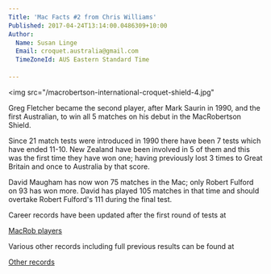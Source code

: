 ```yaml
---
Title: 'Mac Facts #2 from Chris Williams'
Published: 2017-04-24T13:14:00.0486309+10:00
Author:
  Name: Susan Linge
  Email: croquet.australia@gmail.com
  TimeZoneId: AUS Eastern Standard Time

---
```

<img src="/macrobertson-international-croquet-shield-4.jpg"


Greg Fletcher became the second player, after Mark Saurin in 1990, and the first Australian, to win all 5 matches on his debut in the MacRobertson Shield.

Since 21 match tests were introduced in 1990 there have been 7 tests which have ended 11-10. New Zealand have been involved in 5 of them and this was the first time they have won one; having previously lost 3 times to Great Britain and once to Australia by that score.

David Maugham has now won 75 matches in the Mac; only Robert Fulford on 93 has won more. David has played 105 matches in that time and should overtake Robert Fulford's 111 during the final test.

Career records have been updated after the first round of tests at

[MacRob players](http://www.croquetrecords.com/records/mac/maplayers.htm)

Various other records including full previous results can be found at

[Other records](http://www.croquetrecords.com/records/mac/index.htm)